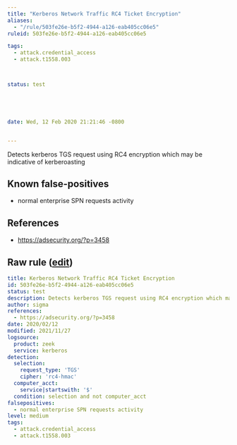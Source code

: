 ```yaml
---
title: "Kerberos Network Traffic RC4 Ticket Encryption"
aliases:
  - "/rule/503fe26e-b5f2-4944-a126-eab405cc06e5"
ruleid: 503fe26e-b5f2-4944-a126-eab405cc06e5

tags:
  - attack.credential_access
  - attack.t1558.003



status: test





date: Wed, 12 Feb 2020 21:21:46 -0800


---
```


Detects kerberos TGS request using RC4 encryption which may be indicative of kerberoasting

<!--more-->


## Known false-positives

* normal enterprise SPN requests activity



## References

* https://adsecurity.org/?p=3458


## Raw rule ([edit](https://github.com/SigmaHQ/sigma/edit/master/rules/network/zeek/zeek_susp_kerberos_rc4.yml))
```yaml
title: Kerberos Network Traffic RC4 Ticket Encryption
id: 503fe26e-b5f2-4944-a126-eab405cc06e5
status: test
description: Detects kerberos TGS request using RC4 encryption which may be indicative of kerberoasting
author: sigma
references:
  - https://adsecurity.org/?p=3458
date: 2020/02/12
modified: 2021/11/27
logsource:
  product: zeek
  service: kerberos
detection:
  selection:
    request_type: 'TGS'
    cipher: 'rc4-hmac'
  computer_acct:
    service|startswith: '$'
  condition: selection and not computer_acct
falsepositives:
  - normal enterprise SPN requests activity
level: medium
tags:
  - attack.credential_access
  - attack.t1558.003

```
